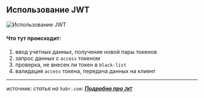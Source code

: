 ## Использование JWT
![Использование JWT](Использование_JWT.png)

#### Что тут происходит:
1. ввод учетных данных, получение новой пары токенов    
2. запрос данных с `access` токеном    
3. проверка, не внесен ли токен в `black-list`    
4. валидация `access` токена, передача данных на клиент

---
источник: *статья на `habr.com`: [**Подробно про `JWT`**](https://habr.com/ru/articles/842056/)*
